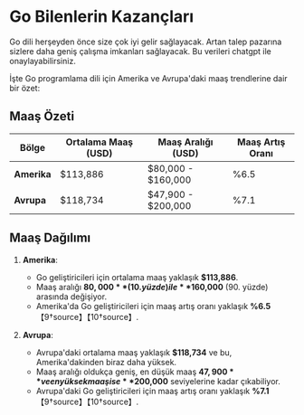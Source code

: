 # Go Bilenlerin Kazançları

Go dili herşeyden önce size çok iyi gelir sağlayacak. Artan talep pazarına sizlere daha geniş çalışma imkanları sağlayacak. Bu verileri chatgpt ile onaylayabilirsiniz.

İşte Go programlama dili için Amerika ve Avrupa'daki maaş trendlerine dair bir özet:

## Maaş Özeti

| **Bölge**          | **Ortalama Maaş (USD)** | **Maaş Aralığı (USD)**        | **Maaş Artış Oranı** |
|---------------------|--------------------------|-------------------------------|-----------------------|
| **Amerika**         | $113,886                 | $80,000 - $160,000           | %6.5                  |
| **Avrupa**          | $118,734                 | $47,900 - $200,000           | %7.1                  |

## Maaş Dağılımı

1. **Amerika**:
   - Go geliştiricileri için ortalama maaş yaklaşık **$113,886**.
   - Maaş aralığı **$80,000** (10. yüzde) ile **$160,000** (90. yüzde) arasında değişiyor.
   - Amerika'da Go geliştiricileri için maaş artış oranı yaklaşık **%6.5**【9†source】【10†source】.

2. **Avrupa**:
   - Avrupa'daki ortalama maaş yaklaşık **$118,734** ve bu, Amerika'dakinden biraz daha yüksek.
   - Maaş aralığı oldukça geniş, en düşük maaş **$47,900** ve en yüksek maaş ise **$200,000** seviyelerine kadar çıkabiliyor.
   - Avrupa'daki Go geliştiricileri için maaş artış oranı yaklaşık **%7.1**【9†source】【10†source】.
